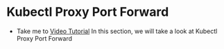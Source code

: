 # Kubectl Proxy Port Forward
  - Take me to [Video Tutorial](https://kodekloud.com/courses/1378608/lectures/31704367)
In this section, we will take a look at Kubectl Proxy Port Forward